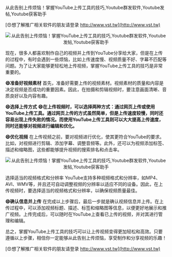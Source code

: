 从此告别上传烦恼！掌握YouTube上传工具的技巧,Youtube群发软件,Youtube发帖,Youtube获客助手

[😍想了解推广相关软件的朋友请登录 http://www.vst.tw](http://www.vst.tw)

 <center><img src="https://vst.tw/MP4/tuiguang/png/0.png" alt="从此告别上传烦恼！掌握YouTube上传工具的技巧,Youtube群发软件,Youtube发帖,Youtube获客助手"></center>

现在，很多人都喜欢制作自己的视频并上传到YouTube分享给大家，但是在上传的过程中，有时会遇到一些烦恼，比如上传速度慢、视频质量不好、字幕不匹配等问题。为了让大家能够更轻松地上传视频，掌握YouTube上传工具的技巧是非常重要的。

**😄准备好视频素材**
首先，准备好需要上传的视频素材。视频素材的质量和内容是决定视频是否成功的重要因素。因此，在拍摄和剪辑视频时，要注意画面清晰、音质良好以及内容有趣。

**😄选择上传方式**
**😄在上传视频时，可以选择两种方式：通过网页上传或使用YouTube上传工具。通过网页上传的方式虽然简单，但是上传速度较慢，同时还容易出现上传失败的情况。而使用YouTube上传工具则可以大大提高上传速度，同时还能够对视频进行编辑和优化。**

**😄优化视频**
在上传视频之前，要对视频进行优化，使其更符合YouTube的要求。比如，对视频进行剪辑、添加字幕、调整音频等。此外，还可以为视频添加标签、描述和缩略图，这些都能够提升视频的搜索排名和点击率。

 <center><img src="https://vst.tw/MP4/tuiguang/png/5.png" alt="从此告别上传烦恼！掌握YouTube上传工具的技巧,Youtube群发软件,Youtube发帖,Youtube获客助手"></center>

选择适当的视频格式和分辨率
YouTube支持多种视频格式和分辨率，如MP4、AVI、WMV等，并且还可自动调整视频的分辨率以适应不同的设备。因此，在上传视频时，要选择适当的视频格式和分辨率，以确保视频质量最佳。

**😄确认信息并上传**
在完成以上步骤后，最后一步就是确认视频信息并上传。在上传过程中，可以添加视频标题、描述、标签和缩略图等信息，以便更好地展示和推广视频。上传完成后，可以随时在YouTube上查看已上传的视频，并对其进行管理和编辑。

总之，掌握YouTube上传工具的技巧可以让上传视频变得更加轻松和高效。只要遵循以上步骤，相信你一定能够从此告别上传烦恼，享受制作和分享视频的乐趣！

[😍想了解推广相关软件的朋友请登录 http://www.vst.tw](http://www.vst.tw)



